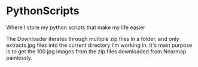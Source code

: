 # PythonScripts
Where I store my python scripts that make my life easier

The Downloader iterates through multiple zip files in a folder, and only extracts jpg files into the current directory I'm working in. It's main purpose is to get the 100 jpg images from the zip files downloaded from Nearmap painlessly.

